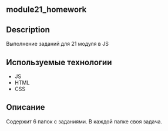 ## module21_homework
## Description

Выполнение заданий для 21 модуля в JS


## Используемые технологии

* JS
* HTML
* CSS

## Описание

Содержит 6 папок с заданиями. В каждой папке своя задача.
